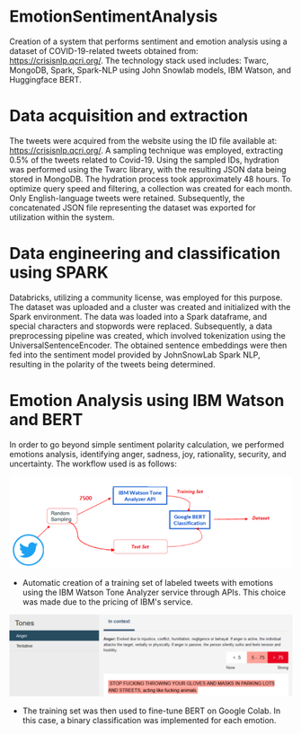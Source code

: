 # EmotionSentimentAnalysis
Creation of a system that performs sentiment and emotion analysis using a dataset of COVID-19-related tweets obtained from: https://crisisnlp.qcri.org/. The technology stack used includes: Twarc, MongoDB, Spark, Spark-NLP using John Snowlab models, IBM Watson, and Huggingface BERT.
# Data acquisition and extraction
The tweets were acquired from the website using the ID file available at: https://crisisnlp.qcri.org/.
A sampling technique was employed, extracting 0.5% of the tweets related to Covid-19.
Using the sampled IDs, hydration was performed using the Twarc library, with the resulting JSON data being stored in MongoDB. The hydration process took approximately 48 hours. To optimize query speed and filtering, a collection was created for each month. Only English-language tweets were retained. Subsequently, the concatenated JSON file representing the dataset was exported for utilization within the system.
# Data engineering and classification using SPARK
Databricks, utilizing a community license, was employed for this purpose. The dataset was uploaded and a cluster was created and initialized with the Spark environment. The data was loaded into a Spark dataframe, and special characters and stopwords were replaced. Subsequently, a data preprocessing pipeline was created, which involved tokenization using the UniversalSentenceEncoder. The obtained sentence embeddings were then fed into the sentiment model provided by JohnSnowLab Spark NLP, resulting in the polarity of the tweets being determined.
# Emotion Analysis using IBM Watson and BERT
In order to go beyond simple sentiment polarity calculation, we performed emotions analysis, identifying anger, sadness, joy, rationality, security, and uncertainty.
The workflow used is as follows:

![Screenshot](images/Workflow.PNG)

- Automatic creation of a training set of labeled tweets with emotions using the IBM Watson Tone Analyzer service through APIs. This choice was made due to the pricing of IBM's service.

![Screenshot](images/ToneAnalyzer.PNG)

- The training set was then used to fine-tune BERT on Google Colab. In this case, a binary classification was implemented for each emotion.


